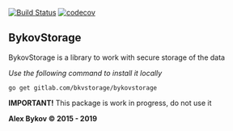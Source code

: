 [![Build Status](https://travis-ci.com/bykovme/bslib.svg?branch=master)](https://travis-ci.com/bykovme/bslib) [![codecov](https://codecov.io/gh/bykovme/bslib/branch/master/graph/badge.svg)](https://codecov.io/gh/bykovme/bslib)
## BykovStorage 

BykovStorage is a library to work with secure storage of the data

*Use the following command to install it locally* 
```
go get gitlab.com/bkvstorage/bykovstorage
```

**IMPORTANT!** This package is work in progress, do not use it 

**Alex Bykov © 2015 - 2019**

